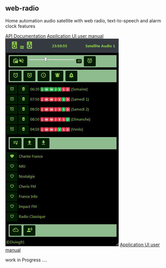 ## web-radio
Home automation audio satellite with web radio, text-to-speech and alarm clock features

[API Documentation](https://github.com/diving91/web-radio/blob/master/doc/api.md)
[Application UI user manual](https://github.com/diving91/web-radio/blob/master/doc/app%20user%20manual.png)
![Apps UI](https://github.com/diving91/web-radio/blob/master/doc/app_sml.jpg)
[Application UI user manual](https://github.com/diving91/web-radio/blob/master/doc/app%20user%20manual.png)


work in Progress ....


